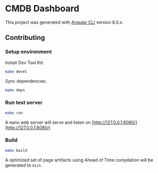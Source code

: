 # CMDB Dashboard

This project was generated with [Angular CLI](https://github.com/angular/angular-cli) version 6.0.x.

## Contributing

### Setup environment

Install Dev Tool Kit:

```bash
make devel
```

Sync dependencies:

```bash
make deps
```

### Run test server

```bash
make run
```

A nano web server will serve and listen on [http://127.0.0.1:8080/](http://127.0.0.1:8080/)

### Build

```bash
make build
```

A optimized set of page artifacts using Ahead of Time compilation will be generated to `dist`.